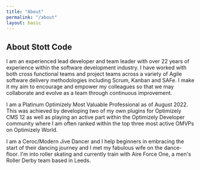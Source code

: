 ```yaml
---
title: "About"
permalink: "/about"
layout: basic
---
```


## About Stott Code

I am an experienced lead developer and team leader with over 22 years of experience within the software development industry. I have worked with both cross functional teams and project teams across a variety of Agile software delivery methodologies including Scrum, Kanban and SAFe. I make it my aim to encourage and empower my colleagues so that we may collaborate and evolve as a team through continuous improvement.

I am a Platinum Optimizely Most Valuable Professional as of August 2022. This was achieved by developing two of my own plugins for Optimizely CMS 12 as well as playing an active part within the Optimizely Developer community where I am often ranked within the top three most active OMVPs on Optimizely World.

I am a Ceroc/Modern Jive Dancer and I help beginners in embracing the start of their dancing journey and I met my fabulous wife on the dance-floor. I'm into roller skating and currently train with Aire Force One, a men's Roller Derby team based in Leeds.
